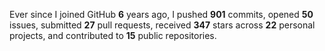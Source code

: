 Ever since I joined GitHub **6** years ago, I pushed **901** commits, opened **50** issues, submitted **27** pull requests, received **347** stars across **22** personal projects, and contributed to **15** public repositories.